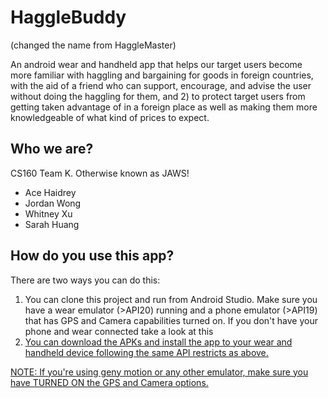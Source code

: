 # HaggleBuddy
<p> (changed the name from HaggleMaster) </p>
An android wear and handheld app that helps our target users become more familiar with haggling and bargaining for goods in foreign countries, with the aid of a friend who can support, encourage, and advise the user without doing the haggling for them, and 2) to protect target users from getting taken advantage of in a foreign place as well as making them more knowledgeable of what kind of prices to expect.
<h2>Who we are?</h2>
<p> CS160 Team K. Otherwise known as JAWS! </p>
<ul>
<li>Ace Haidrey</li>
<li>Jordan Wong</li>
<li>Whitney Xu</li>
<li>Sarah Huang</li>
</ul>
<h2> How do you use this app? </h2>
<p> There are two ways you can do this: </p>
<ol>
<li> You can clone this project and run from Android Studio. Make sure you have a wear emulator (>API20) running and 
a phone emulator (>API19) that has GPS and Camera capabilities turned on. If you don't have your phone and wear connected
take a look at this <a href="https://docs.google.com/presentation/d/1U1Hq4u-H56KD-0XUHgSjKcX0XTI_LgIk7G-5j2FtUQg/edit#slide=id.p"></li>
<li> You can download the APKs and install the app to your wear and handheld device following the same API restricts
as above. </li>
</ol>
NOTE: If you're using geny motion or any other emulator, make sure you have TURNED ON the GPS and Camera options.
